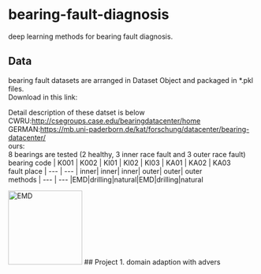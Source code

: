 # bearing-fault-diagnosis
deep learning methods for bearing fault diagnosis.
## Data
bearing fault datasets are arranged in Dataset Object and packaged in *.pkl files.<br>
Download in this link:<br>

Detail description of these datset is below<br>
CWRU:http://csegroups.case.edu/bearingdatacenter/home<br>
GERMAN:https://mb.uni-paderborn.de/kat/forschung/datacenter/bearing-datacenter/<br>
ours:<br>
8 bearings are tested (2 healthy, 3 inner race fault and 3 outer race fault)<br>
bearing code | K001 | K002 | KI01 | KI02 | KI03 | KA01 | KA02 | KA03<br>
fault place  |  --- |  --- | inner| inner| inner| outer| outer| outer<br>
methods      |  --- |  --- |EMD|drilling|natural|EMD|drilling|natural<br>

<img src="https://github.com/ddrrrr/bearing-fault-diagnosis/blob/master/pictures/emd.jpg" width="150" height="150" alt="EMD"/>
## Project 1. domain adaption with advers
